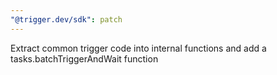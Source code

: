 ```yaml
---
"@trigger.dev/sdk": patch
---
```


Extract common trigger code into internal functions and add a tasks.batchTriggerAndWait function
